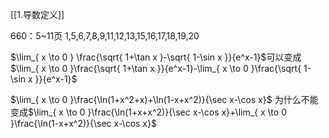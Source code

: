 [[1.导数定义]]

660：5~11页
1,5,6,7,8,9,11,12,13,15,16,17,18,19,20




$\lim_{ x \to 0 } \frac{\sqrt{ 1+\tan x }-\sqrt{ 1-\sin x }}{e^x-1}$可以变成$\lim_{ x \to 0 }\frac{\sqrt{ 1+\tan x }}{e^x-1}-\lim_{ x \to 0 }\frac{\sqrt{ 1-\sin x }}{e^x-1}$


$\lim_{ x \to 0 }\frac{\ln(1+x^2+x)+\ln(1-x+x^2)}{\sec x-\cos x}$
为什么不能变成$\lim_{ x \to 0 }\frac{\ln(1+x+x^2)}{\sec x-\cos x}+\lim_{ x \to 0 }\frac{\ln(1-x+x^2)}{\sec x-\cos x}$
